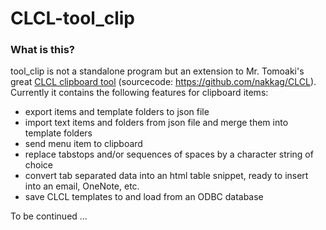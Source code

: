 # CLCL-tool_clip

### What is this?
tool_clip is not a standalone program but an extension to Mr. Tomoaki's great [CLCL clipboard tool](https://nakka.com/soft/clcl/index_eng.html) (sourcecode: https://github.com/nakkag/CLCL).
Currently it contains the following features for clipboard items:
- export items and template folders to json file
- import text items and folders from json file and merge them into template folders
- send menu item to clipboard
- replace tabstops and/or sequences of spaces by a character string of choice
- convert tab separated data into an html table snippet, ready to insert into an email, OneNote, etc.
- save CLCL templates to and load from an ODBC database 

To be continued ...
